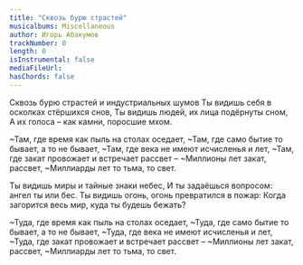 ```yaml
---
title: "Сквозь бурю страстей"
musicalbums: Miscellaneous
author: Игорь Абакумов
trackNumber: 0
length: 0
isInstrumental: false
mediaFileUrl: 
hasChords: false
---
```


Сквозь бурю страстей и индустриальных шумов
Ты видишь себя в осколках стёршихся снов,
Ты видишь людей, их лица подёрнуты сном,
А их голоса – как камни, поросшие мхом.

~Там, где время как пыль на столах оседает,
~Там, где само бытие то бывает, а то не бывает,
~Там, где века не имеют исчисленья и лет,
~Там, где закат провожает и встречает рассвет –
~Миллионы лет закат, рассвет,
~Миллиарды лет то тьма, то свет.

Ты видишь миры и тайные знаки небес,
И ты задаёшься вопросом: ангел ты или бес.
Ты видишь огонь, огонь превратился в пожар:
Когда загорится весь мир, куда ты будешь бежать?

~Туда, где время как пыль на столах оседает,
~Туда, где само бытие то бывает, а то не бывает,
~Туда, где века не имеют исчисленья и лет,
~Туда, где закат провожает и встречает рассвет –
~Миллионы лет закат, рассвет,
~Миллиарды лет то тьма, то свет.

